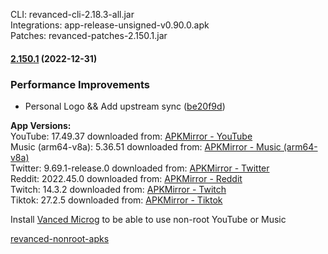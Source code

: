 CLI: revanced-cli-2.18.3-all.jar  
Integrations: app-release-unsigned-v0.90.0.apk  
Patches: revanced-patches-2.150.1.jar  

#### [2.150.1](https://github.com/E85Addict/revanced-patches/compare/v2.150.0...v2.150.1) (2022-12-31)
### Performance Improvements
* Personal Logo && Add upstream sync ([be20f9d](https://github.com/E85Addict/revanced-patches/commit/be20f9db69006674ddca88777710e4bcb1ab3cd7))

  
**App Versions:**  
YouTube: 17.49.37
downloaded from: [APKMirror - YouTube](https://www.apkmirror.com/apk/google-inc/youtube/youtube-17-49-37-release/youtube-17-49-37-2-android-apk-download/)  
Music (arm64-v8a): 5.36.51
downloaded from: [APKMirror - Music (arm64-v8a)](https://www.apkmirror.com/apk/google-inc/youtube-music/youtube-music-5-36-51-release/youtube-music-5-36-51-android-apk-download/)  
Twitter: 9.69.1-release.0
downloaded from: [APKMirror - Twitter](https://www.apkmirror.com/apk/twitter-inc/twitter/twitter-9-69-1-release-0-release/twitter-9-69-1-release-0-2-android-apk-download/)  
Reddit: 2022.45.0
downloaded from: [APKMirror - Reddit](https://www.apkmirror.com/apk/redditinc/reddit/reddit-2022-45-0-release/reddit-2022-45-0-2-android-apk-download/)  
Twitch: 14.3.2
downloaded from: [APKMirror - Twitch](https://www.apkmirror.com/apk/twitch-interactive-inc/twitch/twitch-14-3-2-release/twitch-live-game-streaming-14-3-2-android-apk-download/)  
Tiktok: 27.2.5
downloaded from: [APKMirror - Tiktok](https://www.apkmirror.com/apk/tiktok-pte-ltd/tik-tok-including-musical-ly/tik-tok-including-musical-ly-27-2-5-release/tiktok-27-2-5-android-apk-download/)  

Install [Vanced Microg](https://github.com/inotia00/VancedMicroG/releases) to be able to use non-root YouTube or Music  

[revanced-nonroot-apks](https://github.com/E85Addict/revanced-nonroot-apks)  
